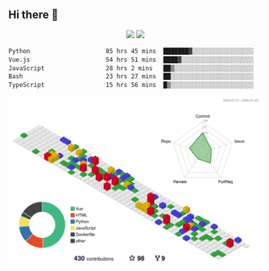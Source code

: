 ## Hi there 👋
<div align="center">
<span>  </span>
<img height="170px" src="https://github-readme-stats.vercel.app/api?username=bigQY&show_icons=true&count_private==true&v=3" /><span>        </span><img height="170px" src="https://github-readme-stats.vercel.app/api/top-langs/?username=bigQY&layout=compact&langs_count=8&hide=html&v=3" />
<span>  </span>
</div>
<div align="center">

<!--START_SECTION:waka-->

```txt
Python                     85 hrs 45 mins  ███████▓░░░░░░░░░░░░░░░░░   30.17 %
Vue.js                     54 hrs 51 mins  ████▓░░░░░░░░░░░░░░░░░░░░   19.30 %
JavaScript                 28 hrs 2 mins   ██▒░░░░░░░░░░░░░░░░░░░░░░   09.86 %
Bash                       23 hrs 27 mins  ██░░░░░░░░░░░░░░░░░░░░░░░   08.25 %
TypeScript                 15 hrs 56 mins  █▒░░░░░░░░░░░░░░░░░░░░░░░   05.61 %
```

<!--END_SECTION:waka-->
</div>

![](./profile-3d-contrib/profile-gitblock.svg)
